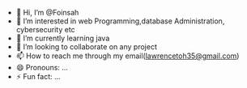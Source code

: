 - 👋 Hi, I’m @Foinsah
- 👀 I’m interested in web Programming,database Administration, cybersecurity etc
- 🌱 I’m currently learning java 
- 💞️ I’m looking to collaborate on any project
- 📫 How to reach me through my email(lawrencetoh35@gmail.com) 
- 😄 Pronouns: ...
- ⚡ Fun fact: ...

<!---
Foinsah/Foinsah is a ✨ special ✨ repository because its `README.md` (this file) appears on your GitHub profile.
You can click the Preview link to take a look at your changes.
--->

